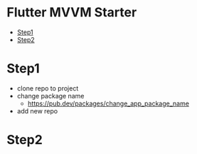 # Flutter MVVM Starter

  - [Step1](#step1)
  - [Step2](#step2)



# Step1 
  - clone repo to project  
  - change package name
    - https://pub.dev/packages/change_app_package_name
  - add new repo  
  

# Step2





